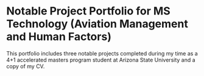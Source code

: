 # Notable Project Portfolio for MS Technology (Aviation Management and Human Factors)
This portfolio includes three notable projects completed during my time as a 4+1 accelerated masters program student at Arizona State University and a copy of my CV.
